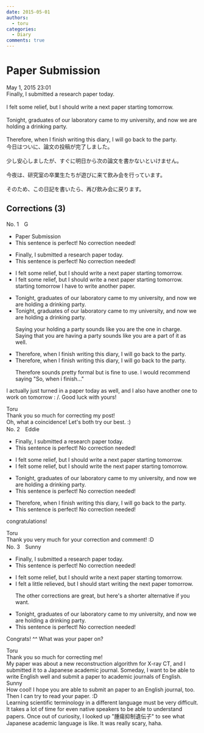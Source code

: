 ```yaml
---
date: 2015-05-01
authors:
  - toru
categories:
  - Diary
comments: true
---
```


# Paper Submission
<div class="date">May 1, 2015 23:01</div>
<div id="post"><div id="body_show_ori">
Finally, I submitted a research paper today.<br/><br/>I felt some relief, but I should write a next paper starting tomorrow.<br/><br/>Tonight, graduates of our laboratory came to my university, and now we are holding a drinking party.<br/><br/>Therefore, when I finish writing this diary, I will go back to the party.
</div></div>

<!-- more -->

<div id="post_ja"><div id="body_show_mo">
今日はついに、論文の投稿が完了しました。<br/><br/>少し安心しましたが、すぐに明日から次の論文を書かないといけません。<br/><br/>今夜は、研究室の卒業生たちが遊びに来て飲み会を行っています。<br/><br/>そのため、この日記を書いたら、再び飲み会に戻ります。
</div></div>

## Corrections (3)
<div id="block"><div class="first_name"> No. 1　<span class="just_name">G</span></div><div id="block2">
<ul class="correction_field">
<li class="incorrect">Paper Submission</li>
<li class="corrected perfect">This sentence is perfect! No correction needed!</li>
</ul>
<ul class="correction_field">
<li class="incorrect">Finally, I submitted a research paper today.</li>
<li class="corrected perfect">This sentence is perfect! No correction needed!</li>
</ul>
<ul class="correction_field">
<li class="incorrect">I felt some relief, but I should write a next paper starting tomorrow.</li>
<li class="corrected correct">
I felt some relief, but <span class="sline">I should write a next paper starting tomorrow.</span> starting tomorrow I have to write another paper.
</li>
</ul>
<ul class="correction_field">
<li class="incorrect">Tonight, graduates of our laboratory came to my university, and now we are holding a drinking party.</li>
<li class="corrected correct">
Tonight, graduates of our laboratory came to my university, and now we are holding a drinking party.
<p class="correction_comment">Saying your holding a party sounds like you are the one in charge. Saying that you are having a party sounds like you are a part of it as well.</p>
</li>
</ul>
<ul class="correction_field">
<li class="incorrect">Therefore, when I finish writing this diary, I will go back to the party.</li>
<li class="corrected correct">
Therefore, when I finish writing this diary, I will go back to the party.
<p class="correction_comment">Therefore sounds pretty formal but is fine to use. I would recommend saying "So, when i finish..."</p>
</li>
</ul>
<p class="comment_small">
 I actually just turned in a paper today as well, and I also have another one to work on tomorrow : /. Good luck with yours!
</p>

</div><div class="name"><span class="just_name">Toru</span><br>
Thank you so much for correcting my post!<br/>Oh, what a coincidence!  Let's both try our best. :)
</div>
</div>
<div id="block"><div class="first_name"> No. 2　<span class="just_name">Eddie</span></div><div id="block2">
<ul class="correction_field">
<li class="incorrect">Finally, I submitted a research paper today.</li>
<li class="corrected perfect">This sentence is perfect! No correction needed!</li>
</ul>
<ul class="correction_field">
<li class="incorrect">I felt some relief, but I should write a next paper starting tomorrow.</li>
<li class="corrected correct">
I felt some relief, but I should write <span class="f_red">the</span> next paper starting tomorrow.
</li>
</ul>
<ul class="correction_field">
<li class="incorrect">Tonight, graduates of our laboratory came to my university, and now we are holding a drinking party.</li>
<li class="corrected perfect">This sentence is perfect! No correction needed!</li>
</ul>
<ul class="correction_field">
<li class="incorrect">Therefore, when I finish writing this diary, I will go back to the party.</li>
<li class="corrected perfect">This sentence is perfect! No correction needed!</li>
</ul>
<p class="comment_small">
 congratulations!
</p>

</div><div class="name"><span class="just_name">Toru</span><br>
Thank you very much for your correction and comment! :D
</div>
</div>
<div id="block"><div class="first_name"> No. 3　<span class="just_name">Sunny</span></div><div id="block2">
<ul class="correction_field">
<li class="incorrect">Finally, I submitted a research paper today.</li>
<li class="corrected perfect">This sentence is perfect! No correction needed!</li>
</ul>
<ul class="correction_field">
<li class="incorrect">I felt some relief, but I should write a next paper starting tomorrow.</li>
<li class="corrected correct">
I felt a little relieved, but I should start writing the next paper tomorrow.
<p class="correction_comment">The other corrections are great, but here's a shorter alternative if you want.</p>
</li>
</ul>
<ul class="correction_field">
<li class="incorrect">Tonight, graduates of our laboratory came to my university, and now we are holding a drinking party.</li>
<li class="corrected perfect">This sentence is perfect! No correction needed!</li>
</ul>
<p class="comment_small">
 Congrats! ^^ What was your paper on?
</p>

</div><div class="name"><span class="just_name">Toru</span><br>
Thank you so much for correcting me!<br/>My paper was about a new reconstruction algorithm for X-ray CT, and I submitted it to a Japanese academic journal. Someday, I want to be able to write English well and submit a paper to academic journals of English.
</div>
<div class="name"><span class="just_name">Sunny</span><br>
How cool! I hope you are able to submit an paper to an English journal, too. Then I can try to read your paper. :D<br/>Learning scientific terminology in a different language must be very difficult. It takes a lot of time for even native speakers to be able to understand papers. Once out of curiosity, I looked up "腫瘍抑制遺伝子" to see what Japanese academic language is like. It was really scary, haha.
</div>
</div>
